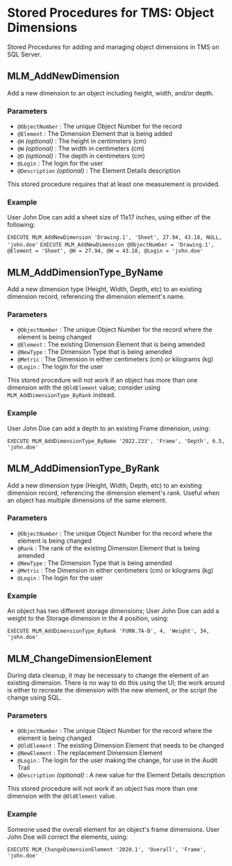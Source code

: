 # Stored Procedures for TMS: Object Dimensions

Stored Procedures for adding and managing object dimensions in TMS on SQL Server.

## MLM_AddNewDimension
Add a new dimension to an object including height, width, and/or depth.

### Parameters

- `@ObjectNumber` : The unique Object Number for the record
- `@Element` : The Dimension Element that is being added
- `@H` *(optional)* : The height in centimeters (cm)
- `@W` *(optional)* : The width in centimeters (cm)
- `@D` *(optional)* : The depth in centimeters (cm)
- `@Login` : The login for the user
- `@Description` *(optional)* : The Element Details description

This stored procedure requires that at least one measurement is provided.

### Example

User John Doe can add a sheet size of 11x17 inches, using either of the following:

```EXECUTE MLM_AddNewDimension 'Drawing.1', 'Sheet', 27.94, 43.18, NULL, 'john.doe'```
```EXECUTE MLM_AddNewDimension @ObjectNumber = 'Drawing.1', @Element = 'Sheet', @H = 27.94, @W = 43.18, @Login = 'john.doe'```


## MLM_AddDimensionType_ByName
Add a new dimension type (Height, Width, Depth, etc) to an existing dimension record, referencing the dimension element's name.

### Parameters

- `@ObjectNumber` : The unique Object Number for the record where the element is being changed
- `@Element` : The existing Dimension Element that is being amended
- `@NewType` : The Dimension Type that is being amended
- `@Metric` : The Dimension in either centimeters (cm) or kilograms (kg)
- `@Login` : The login for the user

This stored procedure will not work if an object has more than one dimension with the `@OldElement` value; consider using `MLM_AddDimensionType_ByRank` instead.

### Example

User John Doe can add a depth to an existing Frame dimension, using:

```EXECUTE MLM_AddDimensionType_ByName '2022.233', 'Frame', 'Depth', 6.5, 'john.doe'```

## MLM_AddDimensionType_ByRank
Add a new dimension type (Height, Width, Depth, etc) to an existing dimension record, referencing the dimension element's rank. Useful when an object has multiple dimensions of the same element.

### Parameters

- `@ObjectNumber` : The unique Object Number for the record where the element is being changed
- `@Rank` : The rank of the existing Dimension Element that is being amended
- `@NewType` : The Dimension Type that is being amended
- `@Metric` : The Dimension in either centimeters (cm) or kilograms (kg)
- `@Login` : The login for the user

### Example

An object has two different storage dimensions; User John Doe can add a weight to the Storage dimension in the 4 position, using:

```EXECUTE MLM_AddDimensionType_ByRank 'FURN.7A-B', 4, 'Weight', 34, 'john.doe'```

## MLM_ChangeDimensionElement
During data cleanup, it may be necessary to change the element of an existing dimension. There is no way to do this using the UI; the work around is either to recreate the dimension with the new element, or the script the change using SQL.

### Parameters

- `@ObjectNumber` : The unique Object Number for the record where the element is being changed
- `@OldElement` : The existing Dimension Element that needs to be changed
- `@NewElement` : The replacement Dimension Element
- `@Login` : The login for the user making the change, for use in the Audit Trail
- `@Description` *(optional)* : A new value for the Element Details description

This stored procedure will not work if an object has more than one dimension with the `@OldElement` value.

### Example

Someone used the overall element for an object's frame dimensions. User John Doe will correct the elements, using:

```EXECUTE MLM_ChangeDimensionElement '2020.1', 'Overall', 'Frame', 'john.doe'```
